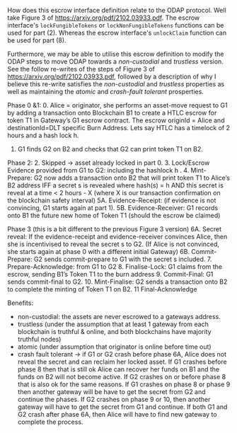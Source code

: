 

How does this escrow interface definition relate to the ODAP protocol. Well take Figure 3 of https://arxiv.org/pdf/2102.03933.pdf. The escrow interface's `lockFungibleTokens` or `lockNonFungibleTokens` functions can be used for part (2). Whereas the escrow interface's `unlockClaim` function can be used for part (8). 


Furthermore, we may be able to utilise this escrow definition to modify the ODAP steps to move ODAP towards a *non-custodial* and *trustless* version. See the follow re-writes of the steps of Figure 3 of https://arxiv.org/pdf/2102.03933.pdf, followed by a description of why I believe this re-write satisfies the *non-custodial* and *trustless* properties as well as maintaining the *atomic* and *crash-fault tolerant* prosperties.


Phase 0 &1:
0. Alice = originator, she performs an asset-move request to G1 by adding a transaction onto Blockchain B1 to create a HTLC escrow for token T1 in Gateway’s G1 escrow contract. The escrow originId = Alice and destinationId=DLT specific Burn Address. Lets say HTLC has a timelock of 2 hours and a hash lock h.
1. G1 finds G2 on B2 and checks that G2 can print token T1 on B2.

Phase 2:
2. Skipped -> asset already locked in part 0.
3. Lock/Escrow Evidence provided from G1 to G2: including the hashlock h .
4. Mint-Prepare: G2 now adds a transaction onto B2 that will print token T1 to Alice’s B2 address IFF a secret s is revealed where hash(s) = h AND this secret is reveal at a time < 2 hours - X (where X is our transaction confirmation on the blockchain safety interval)
5A. Evidence-Receipt: (if evidence is not convincing, G1 starts again at part 1).
5B. Evidence-Receiver: G1 records onto B1 the future new home of Token T1 (should the escrow be claimed)

Phase 3 (this is a bit different to the previous Figure 3 version)
6A. Secret reveal: If the evidence-receipt and evidence-receiver convinces Alice, then she is incentivised to reveal the secret s to G2. (If Alice is not convinced, she starts again at phase 0 with a different initial Gateway)
6B. Commit-Prepare: G2 sends commit-prepare to G1 with the secret s included.
7. Prepare-Acknowledge: from G1 to G2
8. Finalise-Lock: G1 claims from the escrow, sending B1’s Token T1 to the burn address
9. Commit-Final: G1 sends commit-final to G2.
10. Mint-Finalise: G2 sends a transaction onto B2 to complete the minting of Token T1 on B2.
11 Final-Acknowledge


Benefits:
- non-custodial: the assets are never escrowed to a gateways address.
- trustless (under the assumption that at least 1 gateway from each blockchain is truthful & online, and both blockchains have majority truthful nodes)
- atomic (under assumption that originator is online before time out)
- crash fault tolerant -> if G1 or G2 crash before phase 6A, Alice does not reveal the secret and can reclaim her locked asset. If G1 crashes before phase 8 then that is still ok Alice can recover her funds on B1 and the funds on B2 will not become active. If G2 crashes on or before phase 8 that is also ok for the same reasons. If G1 crashes on phase 8 or phase 9 then another gateway will be have to get the secret from G2 and continue the phases. If G2 crashes on phase 9 or 10, then another gateway will have to get the secret from G1 and continue. If both G1 and G2 crash after phase 6A, then Alice will have to find new gateway to complete the process.


